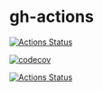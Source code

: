 # gh-actions

[![Actions Status](https://github.com/t-kimber/gh-actions/workflows/my_gh_actions_tests/badge.svg)](https://github.com/t-kimber/gh-action/actions)

[![codecov](https://codecov.io/gh/t-kimber/gh-actions/branch/main/graph/badge.svg)](https://codecov.io/gh/t-kimber/gh-actions/branch/main)

[![Actions Status](https://github.com/t-kimber/gh-actions/workflows/flake8/badge.svg)](https://github.com/t-kimber/gh-actions/actions)

